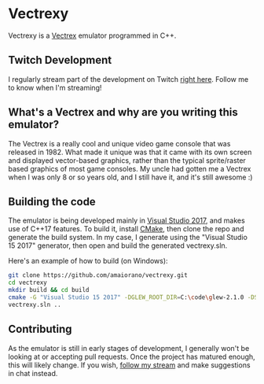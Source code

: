 # Vectrexy

Vectrexy is a [Vectrex](https://en.wikipedia.org/wiki/Vectrex) emulator programmed in C++.

## Twitch Development

I regularly stream part of the development on Twitch [right here](https://www.twitch.tv/daroou2). Follow me to know when I'm streaming!

## What's a Vectrex and why are you writing this emulator?

The Vectrex is a really cool and unique video game console that was released in 1982. What made it unique was that it came with its own screen and displayed vector-based graphics, rather than the typical sprite/raster based graphics of most game consoles. My uncle had gotten me a Vectrex when I was only 8 or so years old, and I still have it, and it's still awesome :)

## Building the code

The emulator is being developed mainly in [Visual Studio 2017](https://www.visualstudio.com/downloads/), and makes use of C++17 features. To build it, install [CMake](https://cmake.org/), then clone the repo and generate the build system. In my case, I generate using the "Visual Studio 15 2017" generator, then open and build the generated vectrexy.sln.

Here's an example of how to build (on Windows):

```bash
git clone https://github.com/amaiorano/vectrexy.git
cd vectrexy
mkdir build && cd build
cmake -G "Visual Studio 15 2017" -DGLEW_ROOT_DIR=C:\code\glew-2.1.0 -DSDL2=C:\code\SDL2-2.0.4 -DGLEW_USE_STATIC_LIBS=1 ..
vectrexy.sln ..
```

## Contributing

As the emulator is still in early stages of development, I generally won't be looking at or accepting pull requests. Once the project has matured enough, this will likely change. If you wish, [follow my stream](https://www.twitch.tv/daroou2) and make suggestions in chat instead.
